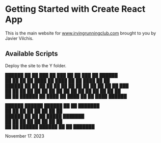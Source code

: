 # Getting Started with Create React App

This is the main website for www.irvingrunningclub.com brought to you by Javier Vilchis.
## Available Scripts

Deploy the site to the Y folder. 



██████  ██    ██ ███    ██ ███    ██ ██ ███    ██  ██████      
██   ██ ██    ██ ████   ██ ████   ██ ██ ████   ██ ██           
██████  ██    ██ ██ ██  ██ ██ ██  ██ ██ ██ ██  ██ ██   ███     
██   ██ ██    ██ ██  ██ ██ ██  ██ ██ ██ ██  ██ ██ ██    ██     
██   ██  ██████  ██   ████ ██   ████ ██ ██   ████  ██████      
                                                               
                                                               
██████   ██████   ██████ ██   ██ ███████                       
██   ██ ██    ██ ██      ██  ██  ██                            
██████  ██    ██ ██      █████   ███████                       
██   ██ ██    ██ ██      ██  ██       ██                       
██   ██  ██████   ██████ ██   ██ ███████                       
                                                               
                                                               
November 17. 2023